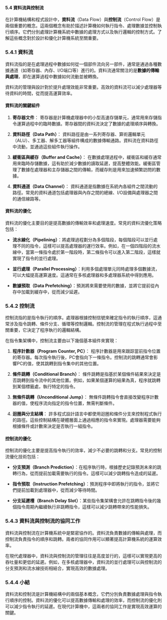 #### 5.4 資料流與控制流

在計算機結構和程式設計中，**資料流**（Data Flow）與**控制流**（Control Flow）是兩個重要的概念。這兩個概念有助於描述計算機如何執行指令、處理數據並控制執行順序。它們分別處理計算機系統中數據的處理方式以及執行邏輯的控制方式。了解這些概念對於設計和優化計算機系統至關重要。

### 5.4.1 資料流

資料流指的是在處理過程中數據如何從一個部件流向另一部件，通常是通過各種數據通道（如寄存器、內存、I/O端口等）進行的。資料流通常關注的是**數據的傳輸與處理**，即在運算過程中數據如何流動並被轉換。

資料流的管理與設計對於提升處理效能非常重要。高效的資料流可以減少處理器等待資料的時間，從而提高運算效率。

#### 資料流的關鍵組件

1. **寄存器文件**：
   寄存器是計算機處理器中的小型高速存儲單元，通常用來存儲指令運算過程中的臨時數據。寄存器間的資料流決定了數據的處理順序與轉換。

2. **資料路徑（Data Path）**：
   資料路徑是由一系列寄存器、算術邏輯單元（ALU）、多工器、解多工器等組件構成的數據傳輸通路。資料流在資料路徑中流動，並通過這些組件執行操作。

3. **緩衝區與緩存（Buffer and Cache）**：
   在數據處理過程中，緩衝區和緩存通常用來臨時存儲數據，這有助於減少數據的讀取延遲，提高整體效能。緩衝區管理了數據在處理器和主存儲器之間的傳輸，而緩存則是用來加速頻繁訪問的數據。

4. **資料通道（Data Channel）**：
   資料通道是指數據在系統內各組件之間流動的路徑。常見的資料通道包括處理器與內存之間的總線、I/O設備與處理器之間的通信線路等。

#### 資料流的優化

資料流的優化主要目的是提高數據的傳輸效率和處理速度。常見的資料流優化策略包括：

- **流水線化（Pipelining）**：將處理過程劃分為多個階段，每個階段可以並行處理不同的指令，這樣可以提高處理器的運行效率。例如，在一個四階段的流水線中，當第一條指令處於第一階段時，第二條指令可以進入第二階段，這樣就實現了指令的並行處理。

- **並行處理（Parallel Processing）**：利用多個處理單元同時處理多個數據流，可以大幅提高運算速度。這通常在多核處理器和多處理器系統中得到應用。

- **數據預取（Data Prefetching）**：預測將來需要使用的數據，並將它提前從內存中加載到緩存中，從而減少延遲。

### 5.4.2 控制流

控制流指的是指令執行的順序。處理器根據控制信號來確定指令的執行順序，這通常涉及指令跳轉、條件分支、循環等控制邏輯。控制流的管理在程式執行過程中至關重要，它決定了程序執行的邏輯結構。

在指令集架構中，控制流主要由以下幾個基本組件來實現：

1. **程序計數器（Program Counter, PC）**：
   程序計數器是用來跟踪當前指令位置的寄存器。每次指令執行後，PC會指向下一條指令。控制流的跳轉通常會影響PC的值，使其跳轉到指令集中的其他位置。

2. **條件跳轉（Conditional Branch）**：
   條件跳轉是指基於某個條件結果來決定是否跳轉到指令流中的其他位置。例如，如果某個運算的結果為真，程序就跳轉到某個標籤處，執行特定的指令。

3. **無條件跳轉（Unconditional Jump）**：
   無條件跳轉指令會直接改變程序計數器的值，使程序流向指定的指令位置，無需判斷條件。

4. **迴圈與分支結構**：
   許多程式設計語言中都使用迴圈和條件分支來控制程式執行的路徑。這些控制結構在硬體層面上通過相應的指令來實現。處理器需要能夠根據條件或計數來決定是否執行一組指令。

#### 控制流的優化

控制流的優化主要是提高指令執行的效率，減少不必要的跳轉和分支。常見的控制流優化技術包括：

- **分支預測（Branch Prediction）**：在程序執行時，根據歷史記錄預測未來的跳轉行為，從而提前加載需要執行的指令。這樣可以減少跳轉指令造成的延遲。

- **指令預取（Instruction Prefetching）**：預測程序中即將執行的指令，並將它們提前加載到處理器中，從而減少等待時間。

- **分支延遲槽（Branch Delay Slot）**：某些指令集架構會允許在跳轉指令後的幾個指令周期內繼續執行非跳轉指令，這樣可以減少跳轉帶來的性能損失。

### 5.4.3 資料流與控制流的協同工作

資料流與控制流在計算機系統中是緊密協作的。資料流負責數據的傳輸與處理，而控制流負責指令的順序和跳轉。兩者的協同作用可以顯著提高計算機系統的運算效率。

在現代處理器中，資料流與控制流的管理往往是高度並行的，這樣可以實現更高的吞吐量和更低的延遲。例如，在多核處理器中，資料流的並行處理可以與控制流的分支預測和流水線技術相結合，實現高效的數據處理。

### 5.4.4 小結

資料流和控制流是計算機結構中的兩個基本概念，它們分別負責數據處理與指令執行順序的控制。資料流的優化可以提高數據傳輸和處理的效率，而控制流的優化則可以減少指令執行的延遲。在現代計算機中，這兩者的協同工作是實現高效運算的關鍵。
